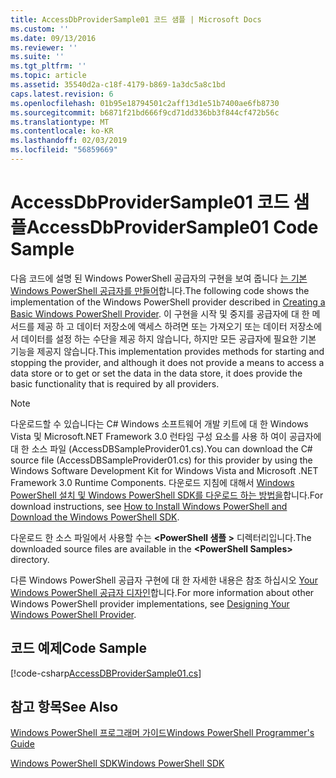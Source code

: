 ```yaml
---
title: AccessDbProviderSample01 코드 샘플 | Microsoft Docs
ms.custom: ''
ms.date: 09/13/2016
ms.reviewer: ''
ms.suite: ''
ms.tgt_pltfrm: ''
ms.topic: article
ms.assetid: 35540d2a-c18f-4179-b869-1a3dc5a8c1bd
caps.latest.revision: 6
ms.openlocfilehash: 01b95e18794501c2aff13d1e51b7400ae6fb8730
ms.sourcegitcommit: b6871f21bd666f9cd71dd336bb3f844cf472b56c
ms.translationtype: MT
ms.contentlocale: ko-KR
ms.lasthandoff: 02/03/2019
ms.locfileid: "56859669"
---
```

# <a name="accessdbprovidersample01-code-sample"></a><span data-ttu-id="f1e52-102">AccessDbProviderSample01 코드 샘플</span><span class="sxs-lookup"><span data-stu-id="f1e52-102">AccessDbProviderSample01 Code Sample</span></span>

<span data-ttu-id="f1e52-103">다음 코드에 설명 된 Windows PowerShell 공급자의 구현을 보여 줍니다 [는 기본 Windows PowerShell 공급자를 만들어](./creating-a-basic-windows-powershell-provider.md)합니다.</span><span class="sxs-lookup"><span data-stu-id="f1e52-103">The following code shows the implementation of the Windows PowerShell provider described in [Creating a Basic Windows PowerShell Provider](./creating-a-basic-windows-powershell-provider.md).</span></span> <span data-ttu-id="f1e52-104">이 구현을 시작 및 중지를 공급자에 대 한 메서드를 제공 하 고 데이터 저장소에 액세스 하려면 또는 가져오기 또는 데이터 저장소에서 데이터를 설정 하는 수단을 제공 하지 않습니다, 하지만 모든 공급자에 필요한 기본 기능을 제공지 않습니다.</span><span class="sxs-lookup"><span data-stu-id="f1e52-104">This implementation provides methods for starting and stopping the provider, and although it does not provide a means to access a data store or to get or set the data in the data store, it does provide the basic functionality that is required by all providers.</span></span>

> [!NOTE]
> <span data-ttu-id="f1e52-105">다운로드할 수 있습니다는 C# Windows 소프트웨어 개발 키트에 대 한 Windows Vista 및 Microsoft.NET Framework 3.0 런타임 구성 요소를 사용 하 여이 공급자에 대 한 소스 파일 (AccessDBSampleProvider01.cs).</span><span class="sxs-lookup"><span data-stu-id="f1e52-105">You can download the C# source file (AccessDBSampleProvider01.cs) for this provider by using the Windows Software Development Kit for Windows Vista and Microsoft .NET Framework 3.0 Runtime Components.</span></span> <span data-ttu-id="f1e52-106">다운로드 지침에 대해서 [Windows PowerShell 설치 및 Windows PowerShell SDK를 다운로드 하는 방법을](/powershell/developer/installing-the-windows-powershell-sdk)합니다.</span><span class="sxs-lookup"><span data-stu-id="f1e52-106">For download instructions, see [How to Install Windows PowerShell and Download the Windows PowerShell SDK](/powershell/developer/installing-the-windows-powershell-sdk).</span></span>
>
> <span data-ttu-id="f1e52-107">다운로드 한 소스 파일에서 사용할 수는  **\<PowerShell 샘플 >** 디렉터리입니다.</span><span class="sxs-lookup"><span data-stu-id="f1e52-107">The downloaded source files are available in the **\<PowerShell Samples>** directory.</span></span>
>
> <span data-ttu-id="f1e52-108">다른 Windows PowerShell 공급자 구현에 대 한 자세한 내용은 참조 하십시오 [Your Windows PowerShell 공급자 디자인](./designing-your-windows-powershell-provider.md)합니다.</span><span class="sxs-lookup"><span data-stu-id="f1e52-108">For more information about other Windows PowerShell provider implementations, see [Designing Your Windows PowerShell Provider](./designing-your-windows-powershell-provider.md).</span></span>

## <a name="code-sample"></a><span data-ttu-id="f1e52-109">코드 예제</span><span class="sxs-lookup"><span data-stu-id="f1e52-109">Code Sample</span></span>

[!code-csharp[AccessDBProviderSample01.cs](../../powershell-sdk-samples/SDK-2.0/csharp/AccessDBProviderSample01/AccessDBProviderSample01.cs#L11-L30 "AccessDBProviderSample01.cs")]

## <a name="see-also"></a><span data-ttu-id="f1e52-110">참고 항목</span><span class="sxs-lookup"><span data-stu-id="f1e52-110">See Also</span></span>

[<span data-ttu-id="f1e52-111">Windows PowerShell 프로그래머 가이드</span><span class="sxs-lookup"><span data-stu-id="f1e52-111">Windows PowerShell Programmer's Guide</span></span>](./windows-powershell-programmer-s-guide.md)

[<span data-ttu-id="f1e52-112">Windows PowerShell SDK</span><span class="sxs-lookup"><span data-stu-id="f1e52-112">Windows PowerShell SDK</span></span>](../windows-powershell-reference.md)